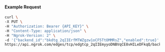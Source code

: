 <!-- Code generated for API Clients. DO NOT EDIT. -->

#### Example Request

```bash
curl \
-X PUT \
-H "Authorization: Bearer {API_KEY}" \
-H "Content-Type: application/json" \
-H "Ngrok-Version: 2" \
-d '{"backend_id":"bkdtg_2qIIErfMTWZgzw1oCF5TtOMMRsZ","enabled":true}' \
https://api.ngrok.com/edges/tcp/edgtcp_2qIIEmyyoDNBVqCE8vHILeDFkqQ/backend
```
